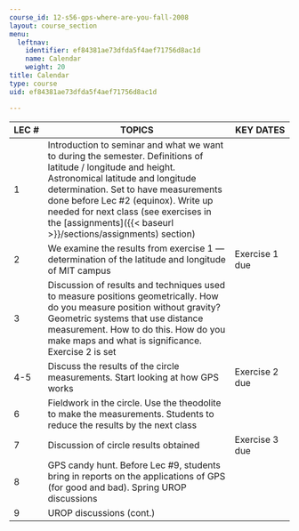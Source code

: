 ```yaml
---
course_id: 12-s56-gps-where-are-you-fall-2008
layout: course_section
menu:
  leftnav:
    identifier: ef84381ae73dfda5f4aef71756d8ac1d
    name: Calendar
    weight: 20
title: Calendar
type: course
uid: ef84381ae73dfda5f4aef71756d8ac1d

---
```


| LEC # | TOPICS | KEY DATES |
| --- | --- | --- |
| 1 | Introduction to seminar and what we want to during the semester. Definitions of latitude / longitude and height. Astronomical latitude and longitude determination. Set to have measurements done before Lec #2 (equinox). Write up needed for next class (see exercises in the [assignments]({{< baseurl >}}/sections/assignments) section) | &nbsp; |
| 2 | We examine the results from exercise 1 — determination of the latitude and longitude of MIT campus | Exercise 1 due |
| 3 | Discussion of results and techniques used to measure positions geometrically. How do you measure position without gravity? Geometric systems that use distance measurement. How to do this. How do you make maps and what is significance. Exercise 2 is set | &nbsp; |
| 4-5 | Discuss the results of the circle measurements. Start looking at how GPS works | Exercise 2 due |
| 6 | Fieldwork in the circle. Use the theodolite to make the measurements. Students to reduce the results by the next class | &nbsp; |
| 7 | Discussion of circle results obtained | Exercise 3 due |
| 8 | GPS candy hunt. Before Lec #9, students bring in reports on the applications of GPS (for good and bad). Spring UROP discussions | &nbsp; |
| 9 | UROP discussions (cont.) |